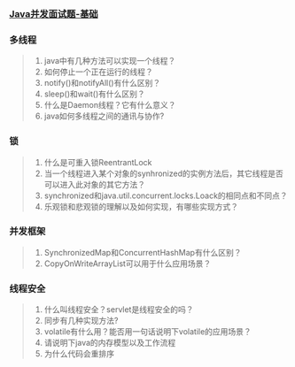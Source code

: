 ### [Java并发面试题-基础](http://ifeve.com/javaconcurrency-interview-questions-base/)

### 多线程
> 1. java中有几种方法可以实现一个线程？ 
> 2. 如何停止一个正在运行的线程？
> 3. notify()和notifyAll()有什么区别？
> 4. sleep()和wait()有什么区别？
> 5. 什么是Daemon线程？它有什么意义？
> 6. java如何多线程之间的通讯与协作?

### 锁
> 1. 什么是可重入锁ReentrantLock 
> 2. 当一个线程进入某个对象的synhronized的实例方法后，其它线程是否可以进入此对象的其它方法？
> 3. synchronized和java.util.concurrent.locks.Loack的相同点和不同点？
> 4. 乐观锁和悲观锁的理解以及如何实现，有哪些实现方式？

### 并发框架   
> 1. SynchronizedMap和ConcurrentHashMap有什么区别？ 
> 2. CopyOnWriteArrayList可以用于什么应用场景？

### 线程安全
> 1. 什么叫线程安全？servlet是线程安全的吗？ 
> 2. 同步有几种实现方法?
> 3. volatile有什么用？能否用一句话说明下volatile的应用场景？
> 4. 请说明下java的内存模型以及工作流程
> 5. 为什么代码会重排序   

